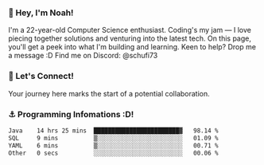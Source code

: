 ### 👋 Hey, I'm Noah!
I'm a 22-year-old Computer Science enthusiast. Coding's my jam — I love piecing together solutions and venturing into the latest tech. On this page, you'll get a peek into what I'm building and learning. Keen to help? Drop me a message :D 
Find me on Discord: @schufi73

### 🤝 Let's Connect!
Your journey here marks the start of a potential collaboration.

### ⚓ Programming Infomations :D!
<!--START_SECTION:waka-->

```txt
Java    14 hrs 25 mins  ████████████████████████▓   98.14 %
SQL     9 mins          ▒░░░░░░░░░░░░░░░░░░░░░░░░   01.09 %
YAML    6 mins          ▒░░░░░░░░░░░░░░░░░░░░░░░░   00.71 %
Other   0 secs          ░░░░░░░░░░░░░░░░░░░░░░░░░   00.06 %
```

<!--END_SECTION:waka-->
